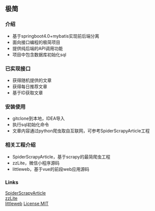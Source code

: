 ## 极简

### 介绍
* 基于springboot4.0+mybatis实现前后端分离
* 面向接口编程的极简项目
* 提供纯后端的API调用功能  
* 项目中包含数据库初始化sql

### 已实现接口

* 获得随机提供的文章
* 获得每日推荐文章
* 基于ID获取文章

### 安装使用
* gitclone到本地，IDEA导入
* 执行sql初始化命令
* 文章内容通过python爬虫取自互联网，可参考SpiderScrapyArticle工程

### 相关工程介绍
* SpiderScrapyArticle，基于scrapy的最简爬虫工程
* zzLite，微信小程序源码
* littleweb，基于vue的前段web应用源码

### Links
[SpiderScrapyArticle](https://github.com/libp/SpiderScrapyArticle)  
[zzLite](https://github.com/libp/zzLite)  
[littleweb](https://github.com/libp/littleweb)
[License MIT](https://github.com/tencent/wepy/blob/master/LICENSE)
